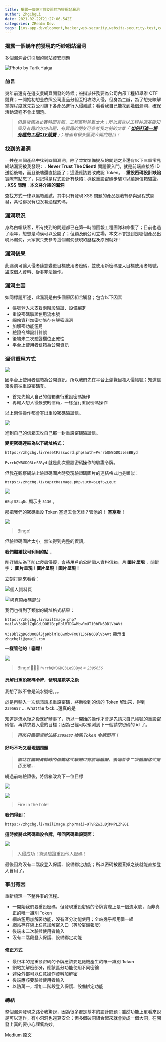 ```yaml
---
title: 揭露一個幾年前發現的巧妙網站漏洞
author: ZhgChgLi
date: 2021-02-22T21:27:06.542Z
categories: ZRealm Dev.
tags: [ios-app-development,hacker,web-security,website-security-test,capture-the-flag]
---
```


### 揭露一個幾年前發現的巧妙網站漏洞

多個漏洞合併引起的網站資安問題

![Photo by [Tarik Haiga](https://unsplash.com/@tar1k?utm_source=unsplash&utm_medium=referral&utm_content=creditCopyText)](/assets/142244e5f07a/1*EQPani1J-PTO-ccp588gBg.jpeg "Photo by [Tarik Haiga](https://unsplash.com/@tar1k?utm_source=unsplash&utm_medium=referral&utm_content=creditCopyText)")
### 前言

幾年前還有在邊支援網頁開發的時候；被指派任務要為公司內部工程組舉辦 CTF 競賽；一開始初想是依照公司產品分組互相攻防入侵，但身為主辦，為了想先瞭解掌握程度就先對公司旗下各產品進行入侵測試；看看我自己能找到幾個漏洞，確保活動流程不會出問題。
> _但最後因為比賽時間有限、工程區別差異太大；所以最後以工程共通基礎知識及有趣的方向出題，有興趣的朋友可參考我之前的文章「 [**如何打造一場有趣的工程CTF競賽**](../729d7b6817a4) 」；裡面有很多腦洞大開的題目！_

### 找到的漏洞

一共在三個產品中找到四個漏洞，除了本文準備提及的問題之外還有以下三個常見網站漏洞被我發現：
. **Never Trust The Client!** 
問題很入門，就是前端直接將 ID 送給後端，而且後端還直接認了；這邊應該要改成認 Token。
. **重設密碼設計缺陷** 
實際有點忘了，只記得是程式設計有缺陷；導致重設密碼步驟可以繞過信箱驗證。
. **XSS 問題**
. **本文將介紹的漏洞**


查找方式一律以黑箱測試，其中只有發現 XSS 問題的產品是我有參與過程式開發，其他都沒有也沒看過程式碼。
### 漏洞現況

身為白帽駭客，所有找到的問題都已在第一時間回報工程團隊和修復了；目前也過了兩年，想想是時候可以公開了；但顧及前公司立場，本文不會提到是哪個產品出現此漏洞，大家就只要參考這個漏洞發現的歷程及原因就好！
### 漏洞後果

此漏洞可讓入侵者隨意變更目標使用者密碼，並使用新密碼登入目標使用者帳號，盜取個人資料、從事非法操作。
### 漏洞主因

如同標題所述，此漏洞是由多個原因組合觸發；包含以下因素：
- 帳號登入未支援兩階段驗證、設備綁定
- 重設密碼驗證使用流水號
- 網站資料加密功能存在解密漏洞
- 加解密功能濫用
- 驗證令牌設計錯誤
- 後端未二次驗證欄位正確性
- 平台上使用者信箱為公開資訊

### 漏洞重現方式

![](/assets/142244e5f07a/1*ILb0VdnkAvgH5aW7qos_lg.png)

因平台上使用者信箱為公開資訊，所以我們先在平台上瀏覽目標入侵帳號；知道信箱後前往重設密碼頁。
- 首先先輸入自己的信箱進行重設密碼操作
- 再輸入想入侵帳號的信箱，一樣進行重設密碼操作


以上兩個操作都會寄出重設密碼驗證信。

![](/assets/142244e5f07a/1*sPNp2NfoykG8-m3vWociQQ.png)

進到自己的信箱去收自己那一封重設密碼驗證信。

**變更密碼連結為以下網址格式：**
```
https://zhgchg.li/resetPassword.php?auth=PvrrbQWBGDQ3LeSBByd
```

`PvrrbQWBGDQ3LeSBByd` 就是此次重設密碼操作的驗證令牌。

但我在觀察網站上驗證碼圖片時發現驗證碼圖片的連結格式也是類似：
```
https://zhgchg.li/captchaImage.php?auth=6EqfSZLqDc
```

![](/assets/142244e5f07a/1*nfAhh3QasOLCDxdxH5jEQg.png)

`6EqfSZLqDc` 顯示出 `5136` 。

那把我們的密碼重設 Token 塞進去會怎樣？管他的！ **塞塞看！**

![](/assets/142244e5f07a/1*9BccKKQMxdqgtqlad13Ghg.png)
> Bingo!

但驗證碼圖片太小，無法得到完整的資訊。

**我們繼續找可利用的點…**

剛好網站為了防止爬蟲侵擾，會將用戶的公開個人資料信箱，用 **圖片呈現** ，關鍵字： **圖片呈現！圖片呈現！圖片呈現！**

立刻打開來看看：

![個人資料頁](/assets/142244e5f07a/1*VLoCTluycBbW70QplV50Lw.png "個人資料頁")

![網頁原始碼部分](/assets/142244e5f07a/1*cb0Rpz_Zuto5e6WTPsA_Tw.png "網頁原始碼部分")

我們也得到了類似的網址格式結果：
```
https://zhgchg.li/mailImage.php?mail=V3sDblZgDGdUOOBlBjpRblMTDGwMbwFmUT10bFN6DDlVbAVt
```

`V3sDblZgDGdUOOBlBjpRblMTDGwMbwFmUT10bFN6DDlVbAVt` 顯示出 `zhgchgli@gmail.com`

**一樣管他的！塞爆！**

![](/assets/142244e5f07a/1*mQVMT-D8avyeYSYp5VBU8w.png)
> Bingo!🥳🥳🥳
> `PvrrbQWBGDQ3LeSBByd` _= `2395656`_

#### **反解出重設密碼令牌，發現是數字之後**

我想了該不會是流水號吧。。。

於是再輸入一次信箱請求重設密碼，將新收到的信的 Token 解出來，得到 `2395657` … what the fxck…還真的是

知道是流水後之後就好辦事了，所以一開始的操作才會是先請求自己帳號的重設密碼信，再請求要入侵的目標；因為已經可以預測到下一個請求密碼的 id 了。
> **_再來只需要想辦法將 `2395657` 換回 Token 令牌即可！_**

#### 好巧不巧又發現個問題
> **_網站在編輯資料時的信箱格式驗證只有前端驗證，後端並未二次驗證格式是否正確…_**


繞過前端驗證後，將信箱改為下一位目標

![](/assets/142244e5f07a/1*tdqRy5N0k8WS85l8u8CbKw.png)

![](/assets/142244e5f07a/1*PRTZJZuv7DG11CoUn5OHQg.png)
> Fire in the hole!

**我們得到：**
```
https://zhgchg.li/mailImage.php?mail=UTVRZwZuDjMNPLZhBGI
```

**這時候將此密碼重設令牌，帶回密碼重設頁面：**

![](/assets/142244e5f07a/1*1kZp5LQ1yT6m7IBJLoYj9Q.png)
> 入侵成功！繞過驗證重設他人密碼！

最後因為沒有二階段登入保護、設備綁定功能；所以密碼被覆蓋掉之後就能直接登入冒用了。
### 事出有因

重新梳理一下整件事的流程。
- 一開始我們要重設密碼，但發現重設密碼的令牌實際上是一個流水號，而非真正的唯一識別 Token
- 網站濫用加解密功能，沒有區分功能使用；全站幾乎都用同一組
- 網站存在線上任意加解密入口（等於密鑰報廢）
- 後端未二次驗證使用者輸入
- 沒有二階段登入保護、設備綁定功能

#### 修正方式
- 最根本的是重設密碼的令牌應該要是隨機產生的唯一識別 Token
- 網站加解密部分，應該區分功能使用不同密鑰
- 避免外部可以任意操作資料加解密
- 後端應該要驗證使用者輸入
- 以防萬一，增加二階段登入保護、設備綁定功能

### 總結

整個漏洞發現之路令我驚訝，因為很多都是基本的設計問題；雖然功能上單看來說是可以運作，有小洞洞也還算安全；但多個破洞組合起來就會變成一個大洞，在開發上真的要小心謹慎為妙。

[Medium 原文](https://medium.com/zrealm-ios-dev/%E6%8F%AD%E9%9C%B2%E4%B8%80%E5%80%8B%E5%B9%BE%E5%B9%B4%E5%89%8D%E7%99%BC%E7%8F%BE%E7%9A%84%E5%B7%A7%E5%A6%99%E7%B6%B2%E7%AB%99%E6%BC%8F%E6%B4%9E-142244e5f07a)
